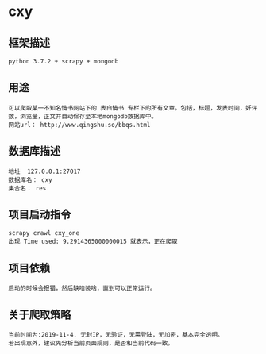 # cxy


## 框架描述

    python 3.7.2 + scrapy + mongodb

## 用途

    可以爬取某一不知名情书网站下的 表白情书 专栏下的所有文章。包括，标题，发表时间，好评数，浏览量，正文并自动保存至本地mongodb数据库中。
    网站url： http://www.qingshu.so/bbqs.html

## 数据库描述

    地址  127.0.0.1:27017
    数据库名： cxy
    集合名： res

## 项目启动指令

    scrapy crawl cxy_one
    出现 Time used: 9.2914365000000015 就表示，正在爬取

## 项目依赖

    启动的时候会报错，然后缺啥装啥，直到可以正常运行。

## 关于爬取策略

    当前时间为:2019-11-4. 无封IP，无验证，无需登陆，无加密，基本完全透明。
    若出现意外，建议先分析当前页面规则，是否和当前代码一致。
